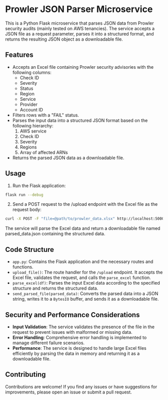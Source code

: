 # Prowler JSON Parser Microservice

This is a Python Flask microservice that parses JSON data from Prowler security audits (mainly tested on AWS tenancies). The service accepts a JSON file as a request parameter, parses it into a structured format, and returns the resulting JSON object as a downloadable file.

## Features

- Accepts an Excel file containing Prowler security advisories with the following columns:
  - Check ID
  - Severity
  - Status
  - Region
  - Service
  - Provider
  - Account ID
- Filters rows with a "FAIL" status.
- Parses the input data into a structured JSON format based on the following hierarchy:
  1. AWS service
  2. Check ID
  3. Severity
  4. Regions
  5. Array of affected ARNs
- Returns the parsed JSON data as a downloadable file.

## Usage

1. Run the Flask application:

```bash
flask run --debug
```

2. Send a POST request to the /upload endpoint with the Excel file as the request body:

```bash
curl -X POST -F "file=@path/to/prowler_data.xlsx" http://localhost:5000/upload
```

The service will parse the Excel data and return a downloadable file named parsed_data.json containing the structured data.

## Code Structure

- `app.py`: Contains the Flask application and the necessary routes and functions.
- `upload_file()`: The route handler for the `/upload` endpoint. It accepts the Excel file, validates the request, and calls the `parse_excel` function.
- `parse_excel(df)`: Parses the input Excel data according to the specified structure and returns the structured data.
- `send_parsed_file(parsed_data)`: Converts the parsed data into a JSON string, writes it to a `BytesIO` buffer, and sends it as a downloadable file.

## Security and Performance Considerations

- **Input Validation**: The service validates the presence of the file in the request to prevent issues with malformed or missing data.
- **Error Handling**: Comprehensive error handling is implemented to manage different failure scenarios.
- **Performance**: The service is designed to handle large Excel files efficiently by parsing the data in memory and returning it as a downloadable file.

## Contributing

Contributions are welcome! If you find any issues or have suggestions for improvements, please open an issue or submit a pull request.